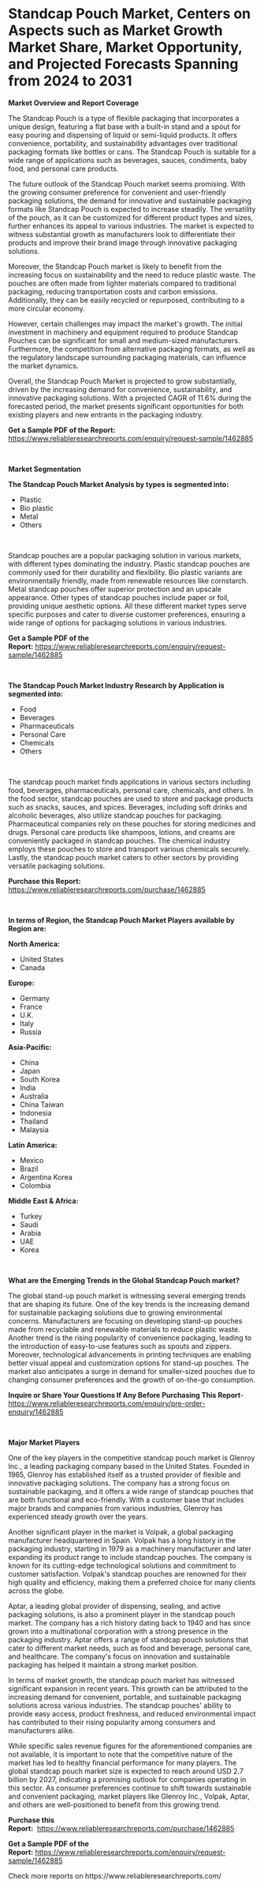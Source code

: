 <p><h1>Standcap Pouch Market, Centers on Aspects such as Market Growth Market Share, Market Opportunity, and Projected Forecasts Spanning from 2024 to 2031</h1></p><p><strong>Market Overview and Report Coverage</strong></p>
<p><p>The Standcap Pouch is a type of flexible packaging that incorporates a unique design, featuring a flat base with a built-in stand and a spout for easy pouring and dispensing of liquid or semi-liquid products. It offers convenience, portability, and sustainability advantages over traditional packaging formats like bottles or cans. The Standcap Pouch is suitable for a wide range of applications such as beverages, sauces, condiments, baby food, and personal care products.</p><p>The future outlook of the Standcap Pouch market seems promising. With the growing consumer preference for convenient and user-friendly packaging solutions, the demand for innovative and sustainable packaging formats like Standcap Pouch is expected to increase steadily. The versatility of the pouch, as it can be customized for different product types and sizes, further enhances its appeal to various industries. The market is expected to witness substantial growth as manufacturers look to differentiate their products and improve their brand image through innovative packaging solutions.</p><p>Moreover, the Standcap Pouch market is likely to benefit from the increasing focus on sustainability and the need to reduce plastic waste. The pouches are often made from lighter materials compared to traditional packaging, reducing transportation costs and carbon emissions. Additionally, they can be easily recycled or repurposed, contributing to a more circular economy.</p><p>However, certain challenges may impact the market's growth. The initial investment in machinery and equipment required to produce Standcap Pouches can be significant for small and medium-sized manufacturers. Furthermore, the competition from alternative packaging formats, as well as the regulatory landscape surrounding packaging materials, can influence the market dynamics.</p><p>Overall, the Standcap Pouch Market is projected to grow substantially, driven by the increasing demand for convenience, sustainability, and innovative packaging solutions. With a projected CAGR of 11.6% during the forecasted period, the market presents significant opportunities for both existing players and new entrants in the packaging industry.</p></p>
<p><strong>Get a Sample PDF of the Report:</strong> <a href="https://www.reliableresearchreports.com/enquiry/request-sample/1462885">https://www.reliableresearchreports.com/enquiry/request-sample/1462885</a></p>
<p>&nbsp;</p>
<p><strong>Market Segmentation</strong></p>
<p><strong>The Standcap Pouch Market Analysis by types is segmented into:</strong></p>
<p><ul><li>Plastic</li><li>Bio plastic</li><li>Metal</li><li>Others</li></ul></p>
<p>&nbsp;</p>
<p><p>Standcap pouches are a popular packaging solution in various markets, with different types dominating the industry. Plastic standcap pouches are commonly used for their durability and flexibility. Bio plastic variants are environmentally friendly, made from renewable resources like cornstarch. Metal standcap pouches offer superior protection and an upscale appearance. Other types of standcap pouches include paper or foil, providing unique aesthetic options. All these different market types serve specific purposes and cater to diverse customer preferences, ensuring a wide range of options for packaging solutions in various industries.</p></p>
<p><strong>Get a Sample PDF of the Report:</strong>&nbsp;<a href="https://www.reliableresearchreports.com/enquiry/request-sample/1462885">https://www.reliableresearchreports.com/enquiry/request-sample/1462885</a></p>
<p>&nbsp;</p>
<p><strong>The Standcap Pouch Market Industry Research by Application is segmented into:</strong></p>
<p><ul><li>Food</li><li>Beverages</li><li>Pharmaceuticals</li><li>Personal Care</li><li>Chemicals</li><li>Others</li></ul></p>
<p>&nbsp;</p>
<p><p>The standcap pouch market finds applications in various sectors including food, beverages, pharmaceuticals, personal care, chemicals, and others. In the food sector, standcap pouches are used to store and package products such as snacks, sauces, and spices. Beverages, including soft drinks and alcoholic beverages, also utilize standcap pouches for packaging. Pharmaceutical companies rely on these pouches for storing medicines and drugs. Personal care products like shampoos, lotions, and creams are conveniently packaged in standcap pouches. The chemical industry employs these pouches to store and transport various chemicals securely. Lastly, the standcap pouch market caters to other sectors by providing versatile packaging solutions.</p></p>
<p><strong>Purchase this Report:</strong>&nbsp; <a href="https://www.reliableresearchreports.com/purchase/1462885">https://www.reliableresearchreports.com/purchase/1462885</a></p>
<p>&nbsp;</p>
<p><strong>In terms of Region, the Standcap Pouch Market Players available by Region are:</strong></p>
<p>
    <p> <strong> North America: </strong>
        <ul>
            <li>United States</li>
            <li>Canada</li>
        </ul>
        </p> 
    <p> <strong> Europe: </strong>
        <ul>
            <li>Germany</li>
            <li>France</li>
            <li>U.K.</li>
            <li>Italy</li>
            <li>Russia</li>
        </ul>
        </p> 
    <p> <strong> Asia-Pacific: </strong>
        <ul>
            <li>China</li>
            <li>Japan</li>
            <li>South Korea</li>
            <li>India</li>
            <li>Australia</li>
            <li>China Taiwan</li>
            <li>Indonesia</li>
            <li>Thailand</li>
            <li>Malaysia</li>
        </ul>
        </p> 
    <p> <strong> Latin America: </strong>
        <ul>
            <li>Mexico</li>
            <li>Brazil</li>
            <li>Argentina Korea</li>
            <li>Colombia</li>
        </ul>
        </p> 
    <p> <strong> Middle East & Africa: </strong>
        <ul>
            <li>Turkey</li>
            <li>Saudi</li>
            <li>Arabia</li>
            <li>UAE</li>
            <li>Korea</li>
        </ul>
    </p>
    </p>
<p>&nbsp;</p>
<p><strong>What are the Emerging Trends in the Global Standcap Pouch market?</strong></p>
<p><p>The global stand-up pouch market is witnessing several emerging trends that are shaping its future. One of the key trends is the increasing demand for sustainable packaging solutions due to growing environmental concerns. Manufacturers are focusing on developing stand-up pouches made from recyclable and renewable materials to reduce plastic waste. Another trend is the rising popularity of convenience packaging, leading to the introduction of easy-to-use features such as spouts and zippers. Moreover, technological advancements in printing techniques are enabling better visual appeal and customization options for stand-up pouches. The market also anticipates a surge in demand for smaller-sized pouches due to changing consumer preferences and the growth of on-the-go consumption.</p></p>
<p><strong>Inquire or Share Your Questions If Any Before Purchasing This Report</strong>- <a href="https://www.reliableresearchreports.com/enquiry/pre-order-enquiry/1462885">https://www.reliableresearchreports.com/enquiry/pre-order-enquiry/1462885</a></p>
<p>&nbsp;</p>
<p><strong>Major Market Players</strong></p>
<p><p>One of the key players in the competitive standcap pouch market is Glenroy Inc., a leading packaging company based in the United States. Founded in 1965, Glenroy has established itself as a trusted provider of flexible and innovative packaging solutions. The company has a strong focus on sustainable packaging, and it offers a wide range of standcap pouches that are both functional and eco-friendly. With a customer base that includes major brands and companies from various industries, Glenroy has experienced steady growth over the years.</p><p>Another significant player in the market is Volpak, a global packaging manufacturer headquartered in Spain. Volpak has a long history in the packaging industry, starting in 1979 as a machinery manufacturer and later expanding its product range to include standcap pouches. The company is known for its cutting-edge technological solutions and commitment to customer satisfaction. Volpak's standcap pouches are renowned for their high quality and efficiency, making them a preferred choice for many clients across the globe.</p><p>Aptar, a leading global provider of dispensing, sealing, and active packaging solutions, is also a prominent player in the standcap pouch market. The company has a rich history dating back to 1940 and has since grown into a multinational corporation with a strong presence in the packaging industry. Aptar offers a range of standcap pouch solutions that cater to different market needs, such as food and beverage, personal care, and healthcare. The company's focus on innovation and sustainable packaging has helped it maintain a strong market position.</p><p>In terms of market growth, the standcap pouch market has witnessed significant expansion in recent years. This growth can be attributed to the increasing demand for convenient, portable, and sustainable packaging solutions across various industries. The standcap pouches' ability to provide easy access, product freshness, and reduced environmental impact has contributed to their rising popularity among consumers and manufacturers alike.</p><p>While specific sales revenue figures for the aforementioned companies are not available, it is important to note that the competitive nature of the market has led to healthy financial performance for many players. The global standcap pouch market size is expected to reach around USD 2.7 billion by 2027, indicating a promising outlook for companies operating in this sector. As consumer preferences continue to shift towards sustainable and convenient packaging, market players like Glenroy Inc., Volpak, Aptar, and others are well-positioned to benefit from this growing trend.</p></p>
<p><strong>Purchase this Report:</strong>&nbsp;&nbsp;<a href="https://www.reliableresearchreports.com/purchase/1462885">https://www.reliableresearchreports.com/purchase/1462885</a></p>
<p></p>
<p><strong>Get a Sample PDF of the Report:</strong>&nbsp;<a href="https://www.reliableresearchreports.com/enquiry/request-sample/1462885">https://www.reliableresearchreports.com/enquiry/request-sample/1462885</a></p>
<p>Check more reports on https://www.reliableresearchreports.com/</p>